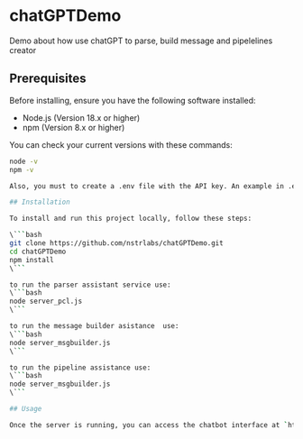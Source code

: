 # chatGPTDemo
Demo about how use chatGPT to parse, build message and pipelelines creator



## Prerequisites

Before installing, ensure you have the following software installed:
- Node.js (Version 18.x or higher)
- npm (Version 8.x or higher)

You can check your current versions with these commands:
```bash
node -v
npm -v

Also, you must to create a .env file with the API key. An example in .env_example

## Installation

To install and run this project locally, follow these steps:

\```bash
git clone https://github.com/nstrlabs/chatGPTDemo.git
cd chatGPTDemo
npm install
\```

to run the parser assistant service use:
\```bash
node server_pcl.js 
\```

to run the message builder asistance  use:
\```bash
node server_msgbuilder.js 
\```

to run the pipeline assistance use:
\```bash
node server_msgbuilder.js 
\```

## Usage

Once the server is running, you can access the chatbot interface at `http://localhost:9000`. Enter your questions or comments in the chat input field and receive responses from ChatGPT. 